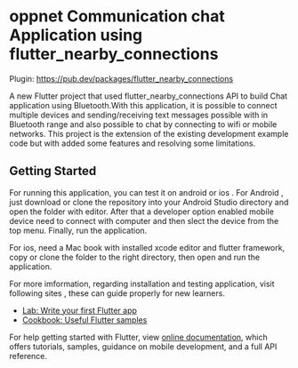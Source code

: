 # oppnet Communication chat Application using flutter_nearby_connections

Plugin: https://pub.dev/packages/flutter_nearby_connections

A new Flutter project that used flutter_nearby_connections API to build Chat application using Bluetooth.With this
application, it is possible to connect multiple devices and sending/receiving text messages possible with in Bluetooth range
and also possible to chat by connecting to wifi or mobile networks.
This project is the extension of the existing development example code but with added some features and resolving some 
limitations.

## Getting Started
For running this application, you can test it on android or ios . For Android , just download or clone 
the repository into your Android Studio directory and open the folder with editor. After that a developer option
enabled mobile device need to connect with computer and then slect the device from the top menu. Finally, run the application.

For ios, need a Mac book with installed xcode editor and flutter framework, copy or clone the folder to the right directory, then open and run the application. 

For more imformation, regarding installation and testing application, visit following sites , these can guide properly for new learners.

- [Lab: Write your first Flutter app](https://flutter.dev/docs/get-started/codelab)
- [Cookbook: Useful Flutter samples](https://flutter.dev/docs/cookbook)

For help getting started with Flutter, view
[online documentation](https://flutter.dev/docs), which offers tutorials,
samples, guidance on mobile development, and a full API reference.
